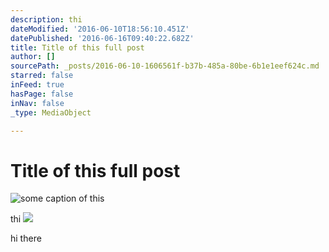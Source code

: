 ```yaml
---
description: thi
dateModified: '2016-06-10T18:56:10.451Z'
datePublished: '2016-06-16T09:40:22.682Z'
title: Title of this full post
author: []
sourcePath: _posts/2016-06-10-1606561f-b37b-485a-80be-6b1e1eef624c.md
starred: false
inFeed: true
hasPage: false
inNav: false
_type: MediaObject

---
```

# Title of this full post
![some caption of this](https://s3-us-west-2.amazonaws.com/the-grid-img/p/f539d09ebcf94baf5b30df63b8dfa53bbf776e42.jpg)

thi
![](https://the-grid-user-content.s3-us-west-2.amazonaws.com/3e18cd8b-3dc4-4296-bc9a-4355b7109584.png)

hi there